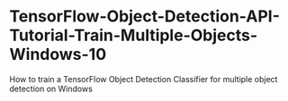 # TensorFlow-Object-Detection-API-Tutorial-Train-Multiple-Objects-Windows-10
How to train a TensorFlow Object Detection Classifier for multiple object detection on Windows
